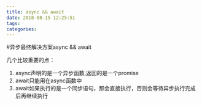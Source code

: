 ```yaml
---
title: async && await
date: 2018-08-15 12:25:51
tags:
categories:
---
```




#异步最终解决方案async && await

几个比较重要的点：

1. async声明的是一个异步函数,返回的是一个promise
2. await只能用在async函数中
3. await如果执行的是一个同步语句，那会直接执行，否则会等待异步执行完成后再继续执行

